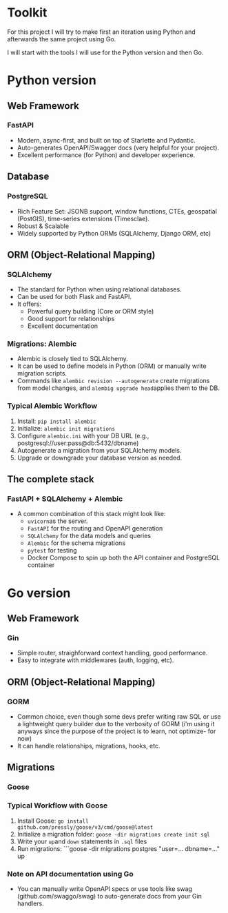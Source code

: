 # Toolkit

For this project I will try to make first an iteration using Python and afterwards the same project using Go.

I will start with the tools I will use for the Python version and then Go.

# Python version

## Web Framework

### FastAPI

* Modern, async-first, and built on top of Starlette and Pydantic.
* Auto-generates OpenAPI/Swagger docs (very helpful for your project).
* Excellent performance (for Python) and developer experience.

## Database

### PostgreSQL

* Rich Feature Set: JSONB support, window functions, CTEs, geospatial (PostGIS), time-series extensions (Timesclae).
* Robust & Scalable
* Widely supported by Python ORMs (SQLAlchemy, Django ORM, etc)


## ORM (Object-Relational Mapping)

### SQLAlchemy

* The standard for Python when using relational databases.
* Can be used for both Flask and FastAPI.
* It offers:
    - Powerful query building (Core or ORM style)
    - Good support for relationships
    - Excellent documentation


### Migrations: Alembic

* Alembic is closely tied to SQLAlchemy.
* It can be used to define models in Python (ORM) or manually write migration scripts.
* Commands like ```alembic revision --autogenerate``` create migrations from model changes, and ```alembig upgrade head```applies them to the DB.

### Typical Alembic Workflow

1. Install: ```pip install alembic```
2. Initialize: ```alembic init migrations```
3. Configure ```alembic.ini``` with your DB URL (e.g., postgresql://user:pass@db:5432/dbname)
4. Autogenerate a migration from your SQLAlchemy models.
5. Upgrade or downgrade your database version as needed.

## The complete stack

### FastAPI + SQLAlchemy + Alembic

* A common combination of this stack might look like:
    - ```uvicorn```as the server.
    - ```FastAPI``` for the routing and OpenAPI generation
    - ```SQLAlchemy``` for the data models and queries
    - ```Alembic``` for the schema migrations
    - ```pytest``` for testing
    - Docker Compose to spin up both the API container and PostgreSQL container


# Go version

## Web Framework

### Gin

* Simple router, straighforward context handling, good performance.
* Easy to integrate with middlewares (auth, logging, etc).


## ORM (Object-Relational Mapping)

### GORM 

* Common choice, even though some devs prefer writing raw SQL or use a lightweight query builder due to the verbosity of GORM (i'm using it anyways since the purpose of the project is to learn, not optimize- for now)
* It can handle relationships, migrations, hooks, etc.


## Migrations

### Goose

### Typical Workflow with Goose

1. Install Goose: ```go install github.com/pressly/goose/v3/cmd/goose@latest```
2. Initialize a migration folder: ```goose -dir migrations create init sql```
3. Write your ```up```and ```down``` statements in ```.sql``` files
4. Run migrations: ```goose -dir migrations postgres "user=... dbname=..." up

### Note on API documentation using Go

* You can manually write OpenAPI specs or use tools like swag (github.com/swaggo/swag) to auto-generate docs from your Gin handlers.